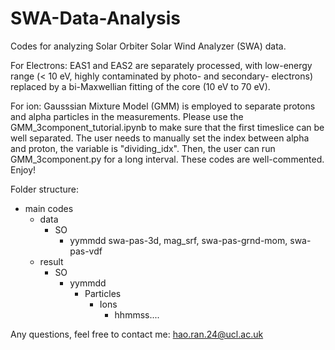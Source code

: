 # SWA-Data-Analysis
Codes for analyzing Solar Orbiter Solar Wind Analyzer (SWA) data.

For Electrons:
EAS1 and EAS2 are separately processed, with low-energy range (< 10 eV, highly contaminated by photo- and secondary- electrons) replaced by a bi-Maxwellian fitting of the core (10 eV to 70 eV).

For ion:
Gausssian Mixture Model (GMM) is employed to separate protons and alpha particles in the measurements.
Please use the GMM_3component_tutorial.ipynb to make sure that the first timeslice can be well separated.
The user needs to manually set the index between alpha and proton, the variable is "dividing_idx".
Then, the user can run GMM_3component.py for a long interval.
These codes are well-commented. Enjoy!

Folder structure:
  - main
    codes
    - data
      - SO
        - yymmdd
          swa-pas-3d, mag_srf, swa-pas-grnd-mom, swa-pas-vdf
    - result
      - SO
        - yymmdd
          - Particles
            - Ions
              - hhmmss....


Any questions, feel free to contact me: hao.ran.24@ucl.ac.uk




